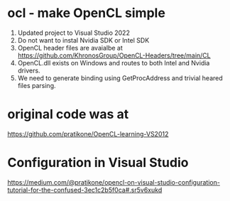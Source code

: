 # ocl - make OpenCL simple

1. Updated project to Visual Studio 2022
2. Do not want to instal Nvidia SDK or Intel SDK
3. OpenCL header files are avaialbe at 
   https://github.com/KhronosGroup/OpenCL-Headers/tree/main/CL
4. OpenCL.dll exists on Windows and routes to both Intel and Nvidia drivers.
5. We need to generate binding using GetProcAddress and trivial heared files parsing.


# original code was at
https://github.com/pratikone/OpenCL-learning-VS2012

# Configuration in Visual Studio
https://medium.com/@pratikone/opencl-on-visual-studio-configuration-tutorial-for-the-confused-3ec1c2b5f0ca#.sr5v6xukd
